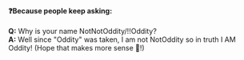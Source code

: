 #### ❓Because people keep asking:
**Q:** Why is your name NotNotOddity/!!Oddity?    
**A:** Well since "Oddity" was taken, I am not NotOddity so in truth I AM Oddity! (Hope that makes more sense 🤔!)

<!--
**NotOddity/NotOddity** is a ✨ _special_ ✨ repository because its `README.md` (this file) appears on your GitHub profile.

Here are some ideas to get you started:

- 🔭 I’m currently working on ...
- 🌱 I’m currently learning ...
- 👯 I’m looking to collaborate on ...
- 🤔 I’m looking for help with ...
- 💬 Ask me about ...
- 📫 How to reach me: ...
- 😄 Pronouns: ...
- ⚡ Fun fact: ...
-->
